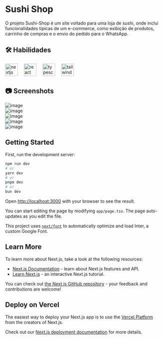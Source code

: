 # Sushi Shop
O projeto Sushi-Shop é um site voltado para uma loja de sushi, onde inclui funcionalidades típicas de um e-commerce, como exibição de produtos, carrinho de compras e o envio do pedido para o WhatsApp.


## 🛠 Habilidades
###

<div align="left">
  <img src="https://cdn.jsdelivr.net/gh/devicons/devicon/icons/nextjs/nextjs-original.svg" height="40" alt="nextjs logo"  />
  <img width="12" />
  <img src="https://cdn.jsdelivr.net/gh/devicons/devicon/icons/react/react-original.svg" height="40" alt="react logo"  />
  <img width="12" />
  <img src="https://cdn.jsdelivr.net/gh/devicons/devicon/icons/typescript/typescript-original.svg" height="40" alt="typescript logo"  />
  <img width="12" />
  <img src="https://cdn.simpleicons.org/tailwindcss/06B6D4" height="40" alt="tailwindcss logo"  />
  <img width="12" />
</div>

###
  
## 📷 Screenshots 
![image](https://github.com/user-attachments/assets/e9a970ea-9db0-4c7c-aea7-33cdf08343a4)  
![image](https://github.com/user-attachments/assets/ab020df3-9c2c-43d2-98c5-70e41dfa28b7)  
![image](https://github.com/user-attachments/assets/bbc59eee-e33d-410e-b7b4-846803222c29)  
![image](https://github.com/user-attachments/assets/080d0ba4-f329-4c94-a54c-b56f21e3eb3b)  
![image](https://github.com/user-attachments/assets/3d5e585e-ad93-4996-951e-fd1cb3f6aaea)






## Getting Started

First, run the development server:

```bash
npm run dev
# or
yarn dev
# or
pnpm dev
# or
bun dev
```

Open [http://localhost:3000](http://localhost:3000) with your browser to see the result.

You can start editing the page by modifying `app/page.tsx`. The page auto-updates as you edit the file.

This project uses [`next/font`](https://nextjs.org/docs/basic-features/font-optimization) to automatically optimize and load Inter, a custom Google Font.

## Learn More

To learn more about Next.js, take a look at the following resources:

- [Next.js Documentation](https://nextjs.org/docs) - learn about Next.js features and API.
- [Learn Next.js](https://nextjs.org/learn) - an interactive Next.js tutorial.

You can check out [the Next.js GitHub repository](https://github.com/vercel/next.js/) - your feedback and contributions are welcome!

## Deploy on Vercel

The easiest way to deploy your Next.js app is to use the [Vercel Platform](https://vercel.com/new?utm_medium=default-template&filter=next.js&utm_source=create-next-app&utm_campaign=create-next-app-readme) from the creators of Next.js.

Check out our [Next.js deployment documentation](https://nextjs.org/docs/deployment) for more details.
